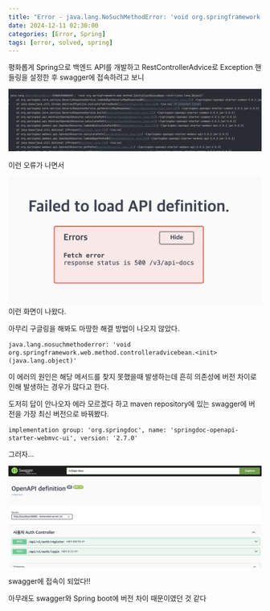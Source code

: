 ```yaml
---
title: "Error - java.lang.NoSuchMethodError: 'void org.springframework.web.method.ControllerAdviceBean.<init>(java.lang.Object)' 오류 해결"
date: 2024-12-11 02:30:00 
categories: [Error, Spring]
tags: [error, solved, spring]   
---
```


평화롭게 Spring으로 백엔드 API를 개발하고 RestControllerAdvice로 Exception 핸들링을 설정한 후 swagger에 접속하려고 보니

![error](/assets/img/swagger_error.png)

이런 오류가 나면서

![errorui](/assets/img/swagger-ui-error.png)
이런 화면이 나왔다.

아무리 구글링을 해봐도 마땅한 해결 방법이 나오지 않았다.

```
java.lang.nosuchmethoderror: 'void org.springframework.web.method.controlleradvicebean.<init>(java.lang.object)'
```
이 에러의 원인은 해당 메서드를 찾지 못했을때 발생하는데 흔히 의존성에 버전 차이로 인해 발생하는 경우가 많다고 한다.

도저히 답이 안나오자 에라 모르겠다 하고 maven repository에 있는 swagger에 버전을 가장 최신 버전으로 바꿔봤다.

```
implementation group: 'org.springdoc', name: 'springdoc-openapi-starter-webmvc-ui', version: '2.7.0'
```

그러자...

![solved](/assets/img/swagger-error-solved.png)

swagger에 접속이 되었다!!

아무래도 swagger와 Spring boot에 버전 차이 때문이였던 것 같다
